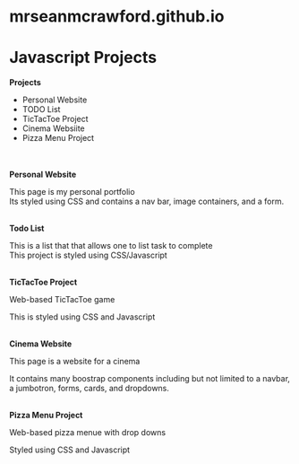 # mrseanmcrawford.github.io
<h1><strong>Javascript Projects</strong></h1>

<strong>Projects</strong>
<ul>
  <li>Personal Website</li>
  <li>TODO List</li>
  <li>TicTacToe Project</li>
  <li>Cinema Websiite</li>
  <li>Pizza Menu Project</li>
 </ul>
  <br>
  <br>
<strong>Personal Website</strong>
<p>This page is my personal portfolio
<br>Its styled using CSS and contains a nav bar, image containers, and a form.</p>
<br>
<strong>Todo List</strong>
  <p>This is a list that that allows one to list task to complete
  <br>
  This project is styled using CSS/Javascript </p>
  <br>
  <strong>TicTacToe Project</strong>
  <p> Web-based TicTacToe game
  <br>
  <p> This is styled using CSS and Javascript </p>
  <br> 
  <strong>Cinema Website</strong>
  <p>This page is a website for a cinema
  <br>
  <p>It contains many boostrap components including but not limited to a navbar, a jumbotron, forms, cards, and dropdowns. </p>
  <br>
  <strong>Pizza Menu Project</strong>
  <br>
  <p> Web-based pizza menue with drop downs 
  <br>
  <p>Styled using CSS and Javascript
    
  
  
  
  
  
  

  
